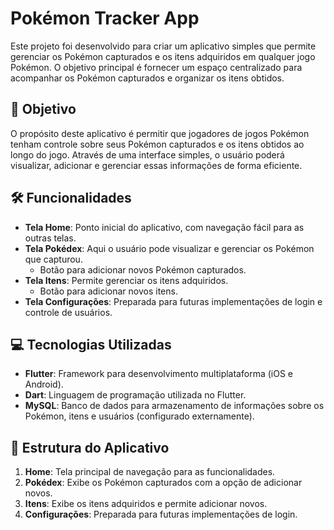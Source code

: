 # Pokémon Tracker App

Este projeto foi desenvolvido para criar um aplicativo simples que permite gerenciar os Pokémon capturados e os itens adquiridos em qualquer jogo Pokémon. O objetivo principal é fornecer um espaço centralizado para acompanhar os Pokémon capturados e organizar os itens obtidos.

## 🎯 Objetivo
O propósito deste aplicativo é permitir que jogadores de jogos Pokémon tenham controle sobre seus Pokémon capturados e os itens obtidos ao longo do jogo. Através de uma interface simples, o usuário poderá visualizar, adicionar e gerenciar essas informações de forma eficiente.

## 🛠 Funcionalidades
- **Tela Home**: Ponto inicial do aplicativo, com navegação fácil para as outras telas.
- **Tela Pokédex**: Aqui o usuário pode visualizar e gerenciar os Pokémon que capturou.
  - Botão para adicionar novos Pokémon capturados.
- **Tela Itens**: Permite gerenciar os itens adquiridos.
  - Botão para adicionar novos itens.
- **Tela Configurações**: Preparada para futuras implementações de login e controle de usuários.
  
## 💻 Tecnologias Utilizadas
- **Flutter**: Framework para desenvolvimento multiplataforma (iOS e Android).
- **Dart**: Linguagem de programação utilizada no Flutter.
- **MySQL**: Banco de dados para armazenamento de informações sobre os Pokémon, itens e usuários (configurado externamente).

## 📱 Estrutura do Aplicativo
1. **Home**: Tela principal de navegação para as funcionalidades.
2. **Pokédex**: Exibe os Pokémon capturados com a opção de adicionar novos.
3. **Itens**: Exibe os itens adquiridos e permite adicionar novos.
4. **Configurações**: Preparada para futuras implementações de login.
